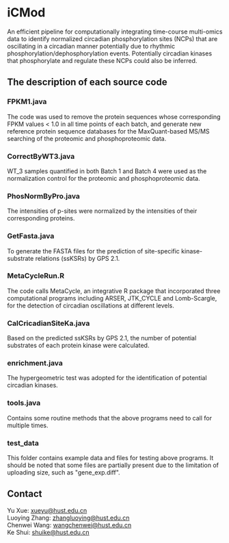 # iCMod
An efficient pipeline for computationally integrating time-course multi-omics data to identify normalized circadian phosphorylation sites (NCPs) that are oscillating in a circadian manner potentially due to rhythmic phosphorylation/dephosphorylation events. Potentially circadian kinases that phosphorylate and regulate these NCPs could also be inferred. 

## The description of each source code
### FPKM1.java
The code was used to remove the protein sequences whose corresponding FPKM values < 1.0 in all time points of each batch, and generate new reference protein sequence databases for the MaxQuant-based MS/MS searching of the proteomic and phosphoproteomic data.
### CorrectByWT3.java
WT_3 samples quantified in both Batch 1 and Batch 4 were used as the normalization control for the proteomic and phosphoproteomic data.
### PhosNormByPro.java
The intensities of p-sites were normalized by the intensities of their corresponding proteins.
### GetFasta.java
To generate the FASTA files for the prediction of site-specific kinase-substrate relations (ssKSRs) by GPS 2.1. 
### MetaCycleRun.R
The code calls MetaCycle, an integrative R package that incorporated three computational programs including ARSER, JTK_CYCLE and Lomb-Scargle, for the detection of circadian oscillations at different levels.
### CalCricadianSiteKa.java
Based on the predicted ssKSRs by GPS 2.1, the number of potential substrates of each protein kinase were calculated.
### enrichment.java
The hypergeometric test was adopted for the identification of potential circadian kinases.
### tools.java
Contains some routine methods that the above programs need to call for multiple times.
### test_data
This folder contains example data and files for testing above programs. It should be noted that some files are partially present due to the limitation of uploading size, such as "gene_exp.diff".

## Contact
Yu Xue: xueyu@hust.edu.cn  
Luoying Zhang: zhangluoying@hust.edu.cn  
Chenwei Wang: wangchenwei@hust.edu.cn  
Ke Shui: shuike@hust.edu.cn  
